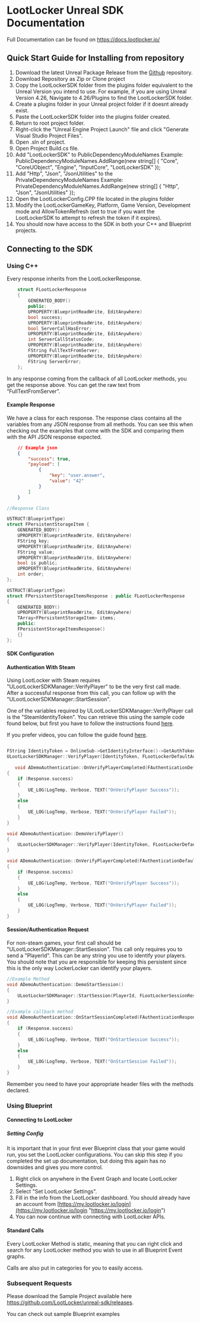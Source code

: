 # LootLocker Unreal SDK Documentation
Full Documentation can be found on https://docs.lootlocker.io/

## Quick Start Guide for Installing from repository

 1. Download the latest Unreal Package Release from the [Github](https://github.com/LootLocker/unreal-sdk/releases) repository.
 2. Download Repository as Zip or Clone project
 3. Copy the LootLockerSDK folder from the plugins folder equivalent to the Unreal Version you intend to use. For example, if you are using Unreal Version 4.26, Navigate to      4.26/Plugins to find the LootLockerSDK folder.
 4. Create a plugins folder in your Unreal project folder if it doesnt already exist.
 5. Paste the LootLockerSDK folder into the plugins folder created.
 6. Return to root project folder.
 7. Right-click the "Unreal Engine Project Launch" file and click "Generate Visual Studio Project Files". 
 8. Open .sln of project.
 9. Open Project Build.cs file.
10. Add "LootLockerSDK" to PublicDependencyModuleNames
    Example: PublicDependencyModuleNames.AddRange(new string\[\] { "Core", "CoreUObject", "Engine", "InputCore", "LootLockerSDK" });
11. Add "Http", "Json", "JsonUtilities" to the PrivateDependencyModuleNames
    Example: PrivateDependencyModuleNames.AddRange(new string\[\] { "Http", "Json", "JsonUtilities" });
12. Open the LootLockerConfig.CPP file located in the plugins folder
13. Modify the LootLockerGameKey, Platform, Game Version, Development mode and AllowTokenRefresh (set to true if you want the LootLockerSDK to attempt to refresh the token if it expires).
14. You should now have access to the SDK in both your C++ and Blueprint projects.


## Connecting to the SDK
### Using C++

Every response inherits from the LootLockerResponse.

``` cpp
    struct FLootLockerResponse
    {
        GENERATED_BODY()
        public:
        UPROPERTY(BlueprintReadWrite, EditAnywhere)
        bool success;
        UPROPERTY(BlueprintReadWrite, EditAnywhere)
        bool ServerCallHasError;
        UPROPERTY(BlueprintReadWrite, EditAnywhere)
        int ServerCallStatusCode;
        UPROPERTY(BlueprintReadWrite, EditAnywhere)
        FString FullTextFromServer;
        UPROPERTY(BlueprintReadWrite, EditAnywhere)
        FString ServerError;
    };
```


In any response coming from the callback of all LootLocker methods, you get the response above. You can get the raw text from “FullTextFromServer”.

#### Example Response

We have a class for each response. The response class contains all the variables from any JSON response from all methods. You can see this when checking out the examples that come with the SDK and comparing them with the API JSON response expected.

```json
    // Example json
    {
        "success": true,
        "payload": [
            {
                "key": "user.answer",
                "value": "42"
            }
        ]
    }
```

```cpp
//Response Class

USTRUCT(BlueprintType)
struct FPersistentStorageItem {
    GENERATED_BODY()
    UPROPERTY(BlueprintReadWrite, EditAnywhere)
    FString key;
    UPROPERTY(BlueprintReadWrite, EditAnywhere)
    FString value;
    UPROPERTY(BlueprintReadWrite, EditAnywhere)
    bool is_public;
    UPROPERTY(BlueprintReadWrite, EditAnywhere)
    int order;
};

USTRUCT(BlueprintType)
struct FPersistentStorageItemsResponse : public FLootLockerResponse
{
    GENERATED_BODY()
    UPROPERTY(BlueprintReadWrite, EditAnywhere)
    TArray<FPersistentStorageItem> items;
    public:
    FPersistentStorageItemsResponse()
    {}
};
```

#### SDK Configuration

#### Authentication With Steam

Using LootLocker with Steam requires "ULootLockerSDKManager::VerifyPlayer" to be the very first call made. After a successful response from this call, you can follow up with the "ULootLockerSDKManager::StartSession". 

One of the variables required by ULootLockerSDKManager::VerifyPlayer call is the "SteamIdentityToken". You can retrieve this using the sample code found below, but first you have to follow the instructions found [here](https://docs.unrealengine.com/en-US/ProgrammingAndScripting/Online/Steam/index.html).

If you prefer videos, you can follow the guide found [here](https://www.youtube.com/watch?v=4CgeAxiS19s&ab_channel=VictorBurgosGames "here").


```cpp

FString IdentityToken = OnlineSub->GetIdentityInterface()->GetAuthToken(0);
ULootLockerSDKManager::VerifyPlayer(IdentityToken, FLootLockerDefaultAuthenticationResponse::CreateUObject(this, &ADemoAuthentication::OnVerifyPlayerCompleted));
   
   void ADemoAuthentication::OnVerifyPlayerCompleted(FAuthenticationDefaultResponse Response)
{
    if (Response.success)
    {
        UE_LOG(LogTemp, Verbose, TEXT("OnVerifyPlayer Success"));
    }
    else
    {
        UE_LOG(LogTemp, Verbose, TEXT("OnVerifyPlayer Failed"));
    }
}
```

```cpp
void ADemoAuthentication::DemoVerifyPlayer()
{
    ULootLockerSDKManager::VerifyPlayer(IdentityToken, FLootLockerDefaultAuthenticationResponse::CreateUObject(this, &ADemoAuthentication::OnVerifyPlayerCompleted));
}

void ADemoAuthentication::OnVerifyPlayerCompleted(FAuthenticationDefaultResponse Response)
{
    if (Response.success)
    {
        UE_LOG(LogTemp, Verbose, TEXT("OnVerifyPlayer Success"));
    }
    else
    {
        UE_LOG(LogTemp, Verbose, TEXT("OnVerifyPlayer Failed"));
    }
}
```


#### Session/Authentication Request

For non-steam games, your first call should be "ULootLockerSDKManager::StartSession". This call only requires you to send a "PlayerId". This can be any string you use to identify your players. You should note that you are responsible for keeping this persistent since this is the only way LockerLocker can identify your players. 

```cpp
//Example Method
void ADemoAuthentication::DemoStartSession()
{
    ULootLockerSDKManager::StartSession(PlayerId, FLootLockerSessionResponse::CreateUObject(this, &ADemoAuthentication::OnStartSessionCompleted));
}

//Example callback method
void ADemoAuthentication::OnStartSessionCompleted(FAuthenticationResponse Response)
{
    if (Response.success)
    {
        UE_LOG(LogTemp, Verbose, TEXT("OnStartSession Success"));
    }
    else
    {
        UE_LOG(LogTemp, Verbose, TEXT("OnStartSession Failed"));
    }
}
```

Remember you need to have your appropriate header files with the methods declared.

### Using Blueprint
#### Connecting to LootLocker

##### Setting Config

It is important that in your first ever Blueprint class that your game would run, you set the LootLocker configurations. You can skip this step if you completed the set up documentation, but doing this again has no downsides and gives you more control.

1. Right click on anywhere in the Event Graph and locate LootLocker Settings.
2. Select "Set LootLocker Settings".
3. Fill in the info from the LootLocker dashboard. You should already have an account from [https://my.lootlocker.io/login](https://my.lootlocker.io/login "https://my.lootlocker.io/login")
4. You can now continue with connecting with LootLocker APIs.

#### Standard Calls

Every LootLocker Method is static, meaning that you can right click and search for any LootLocker method you wish to use in all Blueprint Event graphs.

Calls are also put in categories for you to easily access.

### Subsequent Requests

Please download the Sample Project available here https://github.com/LootLocker/unreal-sdk/releases.

You can check out sample Blueprint examples
